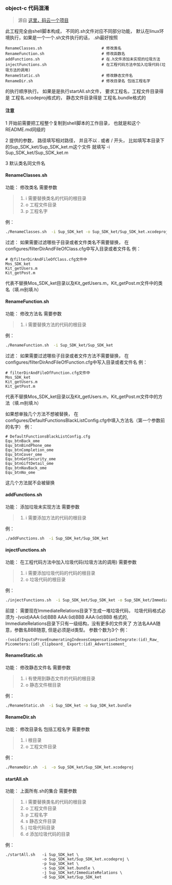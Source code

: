### object-c 代码混淆

> 源自 [这里，码云一个项目](https://gitee.com/dhar/YTTInjectedContentKit)

此工程完全由shell脚本构成， 不同的.sh文件对应不同部分功能， 默认在linux环境执行，如果是一个一个.sh文件执行的话， .sh最好按照
```
RenameClasses.sh                          # 修改类名
RenameFunction.sh                         # 修改函数名
addFunctions.sh                           # 在.h文件添加未实现的垃圾方法
injectFunctions.sh                        # 在工程代码方法中加入垃圾代码(垃圾方法的调用)
RenameStatic.sh                           # 修改静态文件名
RenameDir.sh                              # 修改目录名 包括工程名字
```
的执行顺序执行。 如果是是执行startAll.sh文件， 要求工程名，工程文件目录得是 工程名.xcodeproj格式的， 静态文件目录得是 工程名.bundle格式的

#### 注意
1 开始前需要把工程整个复制到shell脚本的工作目录， 也就是和这个README.md同级的

2 提供的参数， 路径填写相对路径， 并且不以 . 或者 / 开头， 比如填写本目录下的Sup_SDK_ket/Sup_SDK_ket.m这个文件 就填写 -i Sup_SDK_ket/Sup_SDK_ket.m

3 默认类名同文件名

#### RenameClasses.sh
功能： 修改类名
需要参数
> 1. i    需要替换类名的代码的根目录
> 2. o    工程文件目录
> 3. p    工程名字

例：
```bash
./RenameClasses.sh  -i Sup_SDK_ket -o Sup_SDK_ket/Sup_SDK_ket.xcodeproj -p Sup_SDK_ket
```

过滤：
如果需要过滤哪些子目录或者文件类名不需要替换， 在configures/filterDirAndFileOfClass.cfg中写入目录或者文件名
例：
```
# 在filterDirAndFileOfClass.cfg文件中
Mos_SDK_ket
Kit_getUsers.m
Kit_getPost.m
```

代表不替换Mos_SDK_ket目录以及Kit_getUsers.m，Kit_getPost.m文件中的类名（填.m别填.h）

#### RenameFunction.sh
功能： 修改方法名
需要参数
> 1. i    需要替换方法的代码的根目录

例：
```bash
./RenameFunction.sh  -i Sup_SDK_ket/Sup_SDK_ket
```
过滤：
如果需要过滤哪些子目录或者文件方法不需要替换， 在configures/filterDirAndFileOfFunction.cfg中写入目录或者文件名
例：
```
# filterDirAndFileOfFunction.cfg文件中
Mos_SDK_ket
Kit_getUsers.m
Kit_getPost.m
```

代表不替换Mos_SDK_ket目录以及Kit_getUsers.m，Kit_getPost.m文件中的方法（填.m别填.h）
 
如果想单独几个方法不想被替换， 在configures/DefaultFunctionsBlackListConfig.cfg中填入方法名（第一个参数前的名字）
例：
```
# DefaultFunctionsBlackListConfig.cfg
Equ_btnBack_ome
Equ_btnBindPhone_ome
Equ_btnCompletion_ome
Equ_btnCover_ome
Equ_btnGetSecurity_ome
Equ_btnGiftDetail_ome
Equ_btnNavBack_ome
Equ_btnNo_ome
```
这几个方法就不会被替换

#### addFunctions.sh
功能： 添加垃圾未实现方法
需要参数
> 1. i  需要添加方法的代码的根目录

例：
```bash
./addFunctions.sh  -i Sup_SDK_ket/Sup_SDK_ket
```

#### injectFunctions.sh
功能： 在工程代码方法中加入垃圾代码(垃圾方法的调用)
需要参数
> 1. i  需要添加垃圾代码的代码的根目录
> 2. o  垃圾代码的根目录

例：
```bash
./injectFunctions.sh  -i Sup_SDK_ket/Sup_SDK_ket -o Sup_SDK_ket/ImmediateRelations
```
前提：
需要现在ImmediateRelations目录下生成一堆垃圾代码， 垃圾代码格式必须为
-(void)AAA:(id)BBB AAA:(id)BBB AAA:(id)BBB 格式的, ImmediateRelations目录下只有一级结构，没有更多的文件夹了
方法名AAA随意，参数名BBB随意, 但是必须是id类型。 参数个数为3个
例： 
```
-(void)InputsProveEnumeratingIndexesCompensationIntegrate:(id)_Raw_ Picometers:(id)_Clipboard_ Export:(id)_Advertisement_
```

#### RenameStatic.sh
功能： 修改静态文件名
需要参数
> 1. i  有使用到静态文件的代码的根目录
> 2. o  静态文件根目录

例：
```bash
./RenameStatic.sh  -i Sup_SDK_ket -o Sup_SDK_ket.bundle
```

#### RenameDir.sh
功能： 修改目录名 包括工程名字
需要参数
> 1. i  根目录
> 2. o  工程文件目录

例：
```bash
./RenameDir.sh  -i  -o Sup_SDK_ket/Sup_SDK_ket.xcodeproj
```

#### startAll.sh
功能： 上面所有.sh的集合
需要参数
> 1. i    需要替换类名的代码的根目录
> 2. o    工程文件目录
> 3. p    工程名字
> 4. s    静态文件目录
> 5. j    垃圾代码目录
> 6. d    添加垃圾代码的目录

例：
```
./startAll.sh   -i Sup_SDK_ket \
                -o Sup_SDK_ket/Sup_SDK_ket.xcodeproj \
                -p Sup_SDK_ket \
                -s Sup_SDK_ket.bundle \
                -j Sup_SDK_ket/ImmediateRelations \
                -d Sup_SDK_ket/Sup_SDK_ket
```
